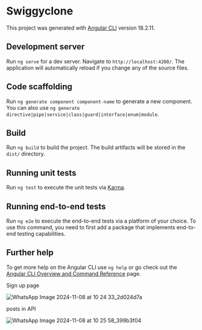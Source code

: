 # Swiggyclone

This project was generated with [Angular CLI](https://github.com/angular/angular-cli) version 18.2.11.

## Development server

Run `ng serve` for a dev server. Navigate to `http://localhost:4200/`. The application will automatically reload if you change any of the source files.

## Code scaffolding

Run `ng generate component component-name` to generate a new component. You can also use `ng generate directive|pipe|service|class|guard|interface|enum|module`.

## Build

Run `ng build` to build the project. The build artifacts will be stored in the `dist/` directory.

## Running unit tests

Run `ng test` to execute the unit tests via [Karma](https://karma-runner.github.io).

## Running end-to-end tests

Run `ng e2e` to execute the end-to-end tests via a platform of your choice. To use this command, you need to first add a package that implements end-to-end testing capabilities.

## Further help

To get more help on the Angular CLI use `ng help` or go check out the [Angular CLI Overview and Command Reference](https://angular.dev/tools/cli) page.

Sign up page

![WhatsApp Image 2024-11-08 at 10 24 33_2d024d7a](https://github.com/user-attachments/assets/70453270-bd25-4daf-9f61-a37b4ee3bf79)

posts in API

![WhatsApp Image 2024-11-08 at 10 25 58_399b3f04](https://github.com/user-attachments/assets/de80b24e-0f0a-4d7e-b812-530bd9b48d0f)

